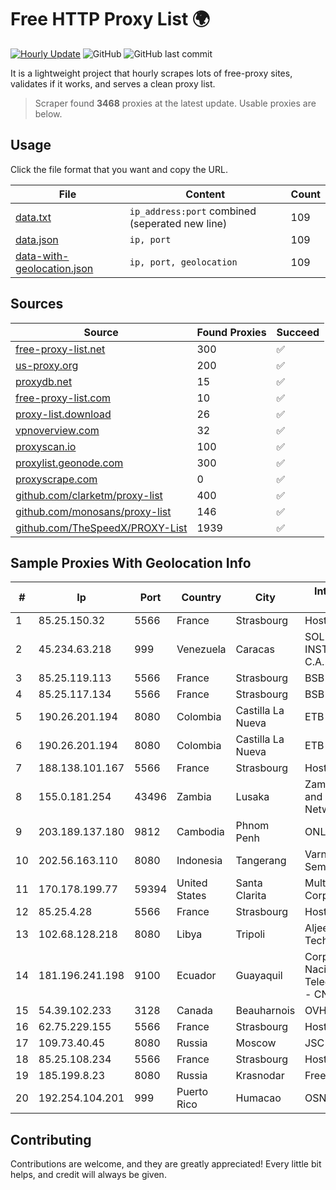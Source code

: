 
# Free HTTP Proxy List 🌍

[![Hourly Update](https://github.com/mertguvencli/http-proxy-list/actions/workflows/main.yml/badge.svg?branch=main)](https://github.com/mertguvencli/http-proxy-list/actions/workflows/main.yml)
![GitHub](https://img.shields.io/github/license/mertguvencli/http-proxy-list)
![GitHub last commit](https://img.shields.io/github/last-commit/mertguvencli/http-proxy-list)

It is a lightweight project that hourly scrapes lots of free-proxy sites, validates if it works, and serves a clean proxy list.


> Scraper found **3468** proxies at the latest update. Usable proxies are below.

## Usage

Click the file format that you want and copy the URL.


|File|Content|Count|
|----|-------|-----|
|[data.txt](https://raw.githubusercontent.com/mertguvencli/http-proxy-list/main/proxy-list/data.txt)|`ip_address:port` combined (seperated new line)|109|
|[data.json](https://raw.githubusercontent.com/mertguvencli/http-proxy-list/main/proxy-list/data.json)|`ip, port`|109|
|[data-with-geolocation.json](https://raw.githubusercontent.com/mertguvencli/http-proxy-list/main/proxy-list/data-with-geolocation.json)|`ip, port, geolocation`|109|

## Sources

|Source|Found Proxies|Succeed|
|------|-------------|-------|
|[free-proxy-list.net](https://free-proxy-list.net)|300|✅|
|[us-proxy.org](https://www.us-proxy.org)|200|✅|
|[proxydb.net](http://proxydb.net)|15|✅|
|[free-proxy-list.com](https://free-proxy-list.com/?page=&port=&type%5B%5D=http&type%5B%5D=https&up_time=0&search=Search)|10|✅|
|[proxy-list.download](https://www.proxy-list.download/HTTP)|26|✅|
|[vpnoverview.com](https://vpnoverview.com/privacy/anonymous-browsing/free-proxy-servers)|32|✅|
|[proxyscan.io](https://www.proxyscan.io)|100|✅|
|[proxylist.geonode.com](https://proxylist.geonode.com/api/proxy-list?limit=300&page=1&sort_by=lastChecked&sort_type=desc&protocols=http,https)|300|✅|
|[proxyscrape.com](https://api.proxyscrape.com/v2/?request=displayproxies&protocol=http&timeout=10000&country=all&ssl=all&anonymity=all)|0|✅|
|[github.com/clarketm/proxy-list](https://raw.githubusercontent.com/clarketm/proxy-list/master/proxy-list-raw.txt)|400|✅|
|[github.com/monosans/proxy-list](https://raw.githubusercontent.com/monosans/proxy-list/main/proxies/http.txt)|146|✅|
|[github.com/TheSpeedX/PROXY-List](https://raw.githubusercontent.com/TheSpeedX/PROXY-List/master/http.txt)|1939|✅|


## Sample Proxies With Geolocation Info

|#|Ip|Port|Country|City|Internet Service Provider|
|-|--|----|-------|----|-------------------------|
|1|85.25.150.32|5566|France|Strasbourg|Host Europe GmbH|
|2|45.234.63.218|999|Venezuela|Caracas|SOLUCIONES INSTALRED CH&C C.A.|
|3|85.25.119.113|5566|France|Strasbourg|BSB-SERVICE|
|4|85.25.117.134|5566|France|Strasbourg|BSB-SERVICE|
|5|190.26.201.194|8080|Colombia|Castilla La Nueva|ETB - Colombia|
|6|190.26.201.194|8080|Colombia|Castilla La Nueva|ETB - Colombia|
|7|188.138.101.167|5566|France|Strasbourg|Host Europe GmbH|
|8|155.0.181.254|43496|Zambia|Lusaka|Zambia Research and Education Network|
|9|203.189.137.180|9812|Cambodia|Phnom Penh|ONLINE|
|10|202.56.163.110|8080|Indonesia|Tangerang|Varnion Technology Semesta|
|11|170.178.199.77|59394|United States|Santa Clarita|Multacom Corporation|
|12|85.25.4.28|5566|France|Strasbourg|Host Europe GmbH|
|13|102.68.128.218|8080|Libya|Tripoli|Aljeel Aljadeed For Technology|
|14|181.196.241.198|9100|Ecuador|Guayaquil|Corporacion Nacional De Telecomunicaciones - CNT EP|
|15|54.39.102.233|3128|Canada|Beauharnois|OVH SAS|
|16|62.75.229.155|5566|France|Strasbourg|Host Europe GmbH|
|17|109.73.40.45|8080|Russia|Moscow|JSC Mastertel|
|18|85.25.108.234|5566|France|Strasbourg|Host Europe GmbH|
|19|185.199.8.23|8080|Russia|Krasnodar|Freedom LLC|
|20|192.254.104.201|999|Puerto Rico|Humacao|OSNET Wireless|



## Contributing

Contributions are welcome, and they are greatly appreciated! Every
little bit helps, and credit will always be given.

